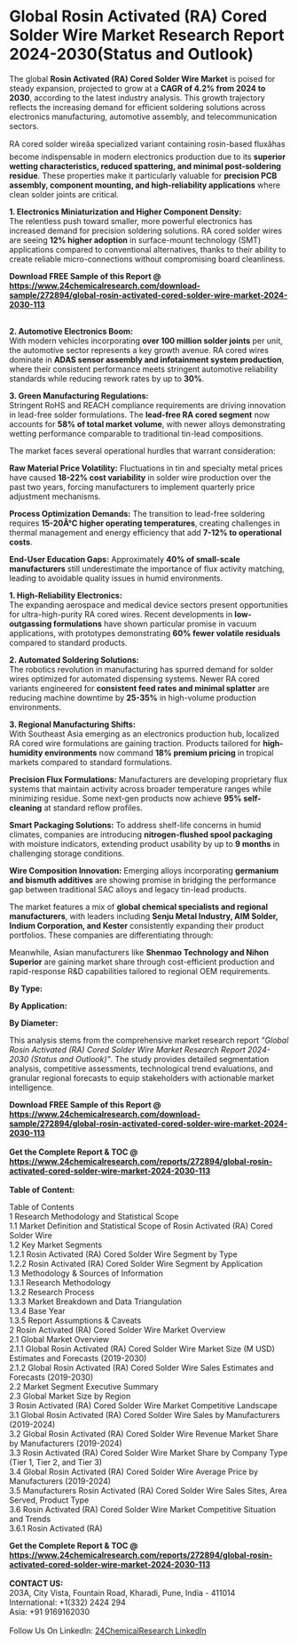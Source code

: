<h1>Global Rosin Activated (RA) Cored Solder Wire Market Research Report 2024-2030(Status and Outlook)</h1><p>The global <strong>Rosin Activated (RA) Cored Solder Wire Market</strong> is poised for steady expansion, projected to grow at a <strong>CAGR of 4.2% from 2024 to 2030</strong>, according to the latest industry analysis. This growth trajectory reflects the increasing demand for efficient soldering solutions across electronics manufacturing, automotive assembly, and telecommunication sectors.</p><p>RA cored solder wireâa specialized variant containing rosin-based fluxâhas become indispensable in modern electronics production due to its <strong>superior wetting characteristics, reduced spattering, and minimal post-soldering residue</strong>. These properties make it particularly valuable for <strong>precision PCB assembly, component mounting, and high-reliability applications</strong> where clean solder joints are critical.</p><p><strong>1. Electronics Miniaturization and Higher Component Density:</strong><br>
The relentless push toward smaller, more powerful electronics has increased demand for precision soldering solutions. RA cored solder wires are seeing <strong>12% higher adoption</strong> in surface-mount technology (SMT) applications compared to conventional alternatives, thanks to their ability to create reliable micro-connections without compromising board cleanliness.</p><div><b>Download FREE Sample of this Report @ 
            <a href="https://www.24chemicalresearch.com/download-sample/272894/global-rosin-activated-cored-solder-wire-market-2024-2030-113">
            https://www.24chemicalresearch.com/download-sample/272894/global-rosin-activated-cored-solder-wire-market-2024-2030-113</a></b></div><br><p><strong>2. Automotive Electronics Boom:</strong><br>
With modern vehicles incorporating <strong>over 100 million solder joints</strong> per unit, the automotive sector represents a key growth avenue. RA cored wires dominate in <strong>ADAS sensor assembly and infotainment system production</strong>, where their consistent performance meets stringent automotive reliability standards while reducing rework rates by up to <strong>30%</strong>.</p><p><strong>3. Green Manufacturing Regulations:</strong><br>Stringent RoHS and REACH compliance requirements are driving innovation in lead-free solder formulations. The <strong>lead-free RA cored segment</strong> now accounts for <strong>58% of total market volume</strong>, with newer alloys demonstrating wetting performance comparable to traditional tin-lead compositions.</p><p>The market faces several operational hurdles that warrant consideration:</p><p><strong>Raw Material Price Volatility:</strong> Fluctuations in tin and specialty metal prices have caused <strong>18-22% cost variability</strong> in solder wire production over the past two years, forcing manufacturers to implement quarterly price adjustment mechanisms.</p><p><strong>Process Optimization Demands:</strong> The transition to lead-free soldering requires <strong>15-20Â°C higher operating temperatures</strong>, creating challenges in thermal management and energy efficiency that add <strong>7-12% to operational costs</strong>.</p><p><strong>End-User Education Gaps:</strong> Approximately <strong>40% of small-scale manufacturers</strong> still underestimate the importance of flux activity matching, leading to avoidable quality issues in humid environments.</p><p><strong>1. High-Reliability Electronics:</strong><br>
The expanding aerospace and medical device sectors present opportunities for ultra-high-purity RA cored wires. Recent developments in <strong>low-outgassing formulations</strong> have shown particular promise in vacuum applications, with prototypes demonstrating <strong>60% fewer volatile residuals</strong> compared to standard products.</p><p><strong>2. Automated Soldering Solutions:</strong><br>
The robotics revolution in manufacturing has spurred demand for solder wires optimized for automated dispensing systems. Newer RA cored variants engineered for <strong>consistent feed rates and minimal splatter</strong> are reducing machine downtime by <strong>25-35%</strong> in high-volume production environments.</p><p><strong>3. Regional Manufacturing Shifts:</strong><br>
With Southeast Asia emerging as an electronics production hub, localized RA cored wire formulations are gaining traction. Products tailored for <strong>high-humidity environments</strong> now command <strong>18% premium pricing</strong> in tropical markets compared to standard formulations.</p><p><strong>Precision Flux Formulations:</strong> Manufacturers are developing proprietary flux systems that maintain activity across broader temperature ranges while minimizing residue. Some next-gen products now achieve <strong>95% self-cleaning</strong> at standard reflow profiles.</p><p><strong>Smart Packaging Solutions:</strong> To address shelf-life concerns in humid climates, companies are introducing <strong>nitrogen-flushed spool packaging</strong> with moisture indicators, extending product usability by up to <strong>9 months</strong> in challenging storage conditions.</p><p><strong>Wire Composition Innovation:</strong> Emerging alloys incorporating <strong>germanium and bismuth additives</strong> are showing promise in bridging the performance gap between traditional SAC alloys and legacy tin-lead products.</p><p>The market features a mix of <strong>global chemical specialists and regional manufacturers</strong>, with leaders including <strong>Senju Metal Industry, AIM Solder, Indium Corporation, and Kester</strong> consistently expanding their product portfolios. These companies are differentiating through:</p><p>Meanwhile, Asian manufacturers like <strong>Shenmao Technology and Nihon Superior</strong> are gaining market share through cost-efficient production and rapid-response R&amp;D capabilities tailored to regional OEM requirements.</p><p><strong>By Type:</strong></p><p><strong>By Application:</strong></p><p><strong>By Diameter:</strong></p><p>This analysis stems from the comprehensive market research report <em>"Global Rosin Activated (RA) Cored Solder Wire Market Research Report 2024-2030 (Status and Outlook)"</em>. The study provides detailed segmentation analysis, competitive assessments, technological trend evaluations, and granular regional forecasts to equip stakeholders with actionable market intelligence.</p><div><b>Download FREE Sample of this Report @ 
            <a href="https://www.24chemicalresearch.com/download-sample/272894/global-rosin-activated-cored-solder-wire-market-2024-2030-113">
            https://www.24chemicalresearch.com/download-sample/272894/global-rosin-activated-cored-solder-wire-market-2024-2030-113</a></b></div><br><div><b>Get the Complete Report & TOC @ 
            <a href="https://www.24chemicalresearch.com/reports/272894/global-rosin-activated-cored-solder-wire-market-2024-2030-113">
            https://www.24chemicalresearch.com/reports/272894/global-rosin-activated-cored-solder-wire-market-2024-2030-113</a></b></div><br>
            <b>Table of Content:</b><p>Table of Contents<br />
1 Research Methodology and Statistical Scope<br />
1.1 Market Definition and Statistical Scope of Rosin Activated (RA) Cored Solder Wire<br />
1.2 Key Market Segments<br />
1.2.1 Rosin Activated (RA) Cored Solder Wire Segment by Type<br />
1.2.2 Rosin Activated (RA) Cored Solder Wire Segment by Application<br />
1.3 Methodology & Sources of Information<br />
1.3.1 Research Methodology<br />
1.3.2 Research Process<br />
1.3.3 Market Breakdown and Data Triangulation<br />
1.3.4 Base Year<br />
1.3.5 Report Assumptions & Caveats<br />
2 Rosin Activated (RA) Cored Solder Wire Market Overview<br />
2.1 Global Market Overview<br />
2.1.1 Global Rosin Activated (RA) Cored Solder Wire Market Size (M USD) Estimates and Forecasts (2019-2030)<br />
2.1.2 Global Rosin Activated (RA) Cored Solder Wire Sales Estimates and Forecasts (2019-2030)<br />
2.2 Market Segment Executive Summary<br />
2.3 Global Market Size by Region<br />
3 Rosin Activated (RA) Cored Solder Wire Market Competitive Landscape<br />
3.1 Global Rosin Activated (RA) Cored Solder Wire Sales by Manufacturers (2019-2024)<br />
3.2 Global Rosin Activated (RA) Cored Solder Wire Revenue Market Share by Manufacturers (2019-2024)<br />
3.3 Rosin Activated (RA) Cored Solder Wire Market Share by Company Type (Tier 1, Tier 2, and Tier 3)<br />
3.4 Global Rosin Activated (RA) Cored Solder Wire Average Price by Manufacturers (2019-2024)<br />
3.5 Manufacturers Rosin Activated (RA) Cored Solder Wire Sales Sites, Area Served, Product Type<br />
3.6 Rosin Activated (RA) Cored Solder Wire Market Competitive Situation and Trends<br />
3.6.1 Rosin Activated (RA)</p><div><b>Get the Complete Report & TOC @ 
            <a href="https://www.24chemicalresearch.com/reports/272894/global-rosin-activated-cored-solder-wire-market-2024-2030-113">
            https://www.24chemicalresearch.com/reports/272894/global-rosin-activated-cored-solder-wire-market-2024-2030-113</a></b></div><br><b>CONTACT US:</b><br>
            203A, City Vista, Fountain Road, Kharadi, Pune, India - 411014<br>
            International: +1(332) 2424 294<br>
            Asia: +91 9169162030 <br><br>
            Follow Us On LinkedIn: <a href="https://www.linkedin.com/company/24chemicalresearch/">24ChemicalResearch LinkedIn</a>